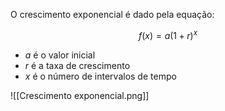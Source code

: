 ---
---

O crescimento exponencial é dado pela equação:

$$f(x) = a(1+r)^x$$

- $a$ é o valor inicial
- $r$ é a taxa de crescimento
- $x$ é o número de intervalos de tempo

![[Crescimento exponencial.png]]
